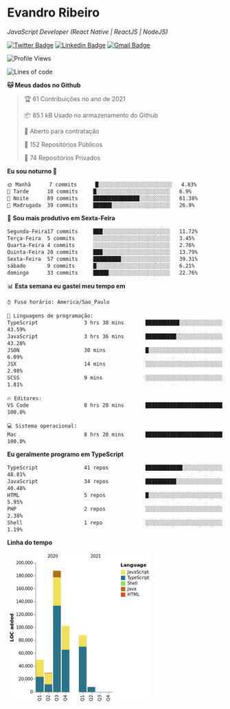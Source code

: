 # Evandro **Ribeiro**

*JavaScript Developer (React Native | ReactJS | NodeJS)*

[![Twitter Badge](https://img.shields.io/badge/-@ribeiroevandro-201B2D?style=flat-square&labelColor=201B2D&logo=twitter&logoColor=white&link=https://twitter.com/ribeiroevandro)](https://twitter.com/ribeiroevandro) 
[![Linkedin Badge](https://img.shields.io/badge/-Evandro%20Ribeiro-201B2D?style=flat-square&logo=Linkedin&logoColor=white&link=https://www.linkedin.com/in/ribeiroevandro)](https://www.linkedin.com/in/ribeiroevandro) 
[![Gmail Badge](https://img.shields.io/badge/-oi@ribeiroevandro.com.br-201B2D?style=flat-square&logo=Gmail&logoColor=white&link=mailto:oi@ribeiroevandro.com.br)](mailto:oi@ribeiroevandro.com.br)


<!--START_SECTION:waka-->
![Profile Views](http://img.shields.io/badge/Visualizac%C3%B5es%20do%20perfil-20-blue)

![Lines of code](https://img.shields.io/badge/Desde%20o%20Hello%20World%20eu%20escrevi-464524%20linhas%20de%20c%C3%B3digo-blue)

**🐱 Meus dados no Github** 

> 🏆 61 Contribuições no ano de 2021
 > 
> 📦 85.1 kB Usado no armazenamento do Github 
 > 
> 💼 Aberto para contratação
 > 
> 📜 152 Repositórios Públicos 
 > 
> 🔑 74 Repositórios Privados  
 > 
**Eu sou noturno 🦉** 

```text
🌞 Manhã      7 commits      █░░░░░░░░░░░░░░░░░░░░░░░░   4.83% 
🌆 Tarde      10 commits     █░░░░░░░░░░░░░░░░░░░░░░░░   6.9% 
🌃 Noite      89 commits     ███████████████░░░░░░░░░░   61.38% 
🌙 Madrugada  39 commits     ██████░░░░░░░░░░░░░░░░░░░   26.9%

```
📅 **Sou mais produtivo em Sexta-Feira** 

```text
Segunda-Feira17 commits     ███░░░░░░░░░░░░░░░░░░░░░░   11.72% 
Terça-Feira  5 commits      ░░░░░░░░░░░░░░░░░░░░░░░░░   3.45% 
Quarta-Feira 4 commits      ░░░░░░░░░░░░░░░░░░░░░░░░░   2.76% 
Quinta-Feira 20 commits     ███░░░░░░░░░░░░░░░░░░░░░░   13.79% 
Sexta-Feira  57 commits     █████████░░░░░░░░░░░░░░░░   39.31% 
sábado       9 commits      █░░░░░░░░░░░░░░░░░░░░░░░░   6.21% 
domingo      33 commits     █████░░░░░░░░░░░░░░░░░░░░   22.76%

```


📊 **Esta semana eu gastei meu tempo em** 

```text
⌚︎ Fuso horário: America/Sao_Paulo

💬 Linguagens de programação: 
TypeScript               3 hrs 38 mins       ███████████░░░░░░░░░░░░░░   43.59% 
JavaScript               3 hrs 36 mins       ██████████░░░░░░░░░░░░░░░   43.28% 
JSON                     30 mins             █░░░░░░░░░░░░░░░░░░░░░░░░   6.09% 
JSX                      14 mins             ░░░░░░░░░░░░░░░░░░░░░░░░░   2.98% 
SCSS                     9 mins              ░░░░░░░░░░░░░░░░░░░░░░░░░   1.81%

🔥 Editores: 
VS Code                  8 hrs 20 mins       █████████████████████████   100.0%

💻 Sistema operacional: 
Mac                      8 hrs 20 mins       █████████████████████████   100.0%

```

**Eu geralmente programo em TypeScript** 

```text
TypeScript               41 repos            ████████████░░░░░░░░░░░░░   48.81% 
JavaScript               34 repos            ██████████░░░░░░░░░░░░░░░   40.48% 
HTML                     5 repos             █░░░░░░░░░░░░░░░░░░░░░░░░   5.95% 
PHP                      2 repos             ░░░░░░░░░░░░░░░░░░░░░░░░░   2.38% 
Shell                    1 repo              ░░░░░░░░░░░░░░░░░░░░░░░░░   1.19%

```


**Linha do tempo**

![Chart not found](https://raw.githubusercontent.com/ribeiroevandro/ribeiroevandro/master/charts/bar_graph.png) 


<!--END_SECTION:waka-->
